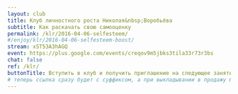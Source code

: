 ```yaml
---
layout: club
title: Клуб личностного роста Николая&nbsp;Воробьёва
subtitle: Как раскачать свою самооценку
permalink: /klr/2016-04-06-selfesteem/
#/enjoy/klr/2016-04-06-selfesteem-boost/
stream: xST53A3hAGQ
event: https://plus.google.com/events/creqov9m5jbks3tila33r73r3bs
chat: false
ref: /klr/
buttonTitle: Вступить в клуб и получить приглашение на следующее занятие
# теперь ссылка сразу будет с суффиксом, а при выкладывании в продажу будем добавлять ещё и пару секретных букв в конце
---
```

